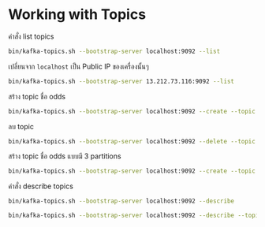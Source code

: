 # Working with Topics

คำสั่ง list topics

```bash
bin/kafka-topics.sh --bootstrap-server localhost:9092 --list
```

เปลี่ยนจาก `localhost` เป็น Public IP ของเครื่องนั้นๆ

```bash
bin/kafka-topics.sh --bootstrap-server 13.212.73.116:9092 --list
```

สร้าง topic ชื่อ odds

```bash
bin/kafka-topics.sh --bootstrap-server localhost:9092 --create --topic odds
```

ลบ topic

```bash
bin/kafka-topics.sh --bootstrap-server localhost:9092 --delete --topic odds
```

สร้าง topic ชื่อ odds แบบมี 3 partitions

```bash
bin/kafka-topics.sh --bootstrap-server localhost:9092 --create --topic odds --partitions 3
```

คำสั่ง describe topics

```bash
bin/kafka-topics.sh --bootstrap-server localhost:9092 --describe
```

```bash
bin/kafka-topics.sh --bootstrap-server localhost:9092 --describe --topic odds
```